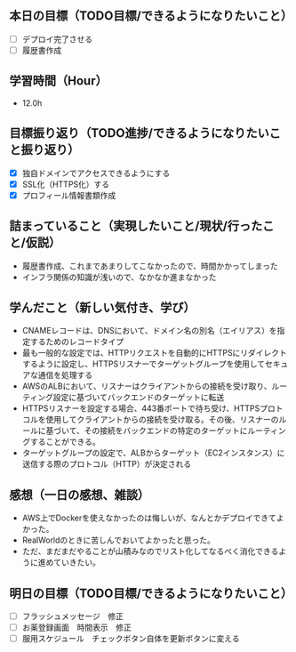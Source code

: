 ## 本日の目標（TODO目標/できるようになりたいこと）
- [ ] デプロイ完了させる
- [ ] 履歴書作成
　
## 学習時間（Hour）
- 12.0h

## 目標振り返り（TODO進捗/できるようになりたいこと振り返り）
- [x] 独自ドメインでアクセスできるようにする
- [x] SSL化（HTTPS化）する
- [x] プロフィール情報書類作成

##  詰まっていること（実現したいこと/現状/行ったこと/仮説）
- 履歴書作成、これまであまりしてこなかったので、時間かかってしまった
- インフラ関係の知識が浅いので、なかなか進まなかった

## 学んだこと（新しい気付き、学び）
- CNAMEレコードは、DNSにおいて、ドメイン名の別名（エイリアス）を指定するためのレコードタイプ
- 最も一般的な設定では、HTTPリクエストを自動的にHTTPSにリダイレクトするように設定し、HTTPSリスナーでターゲットグループを使用してセキュアな通信を処理する
- AWSのALBにおいて、リスナーはクライアントからの接続を受け取り、ルーティング設定に基づいてバックエンドのターゲットに転送
- HTTPSリスナーを設定する場合、443番ポートで待ち受け、HTTPSプロトコルを使用してクライアントからの接続を受け取る。その後、リスナーのルールに基づいて、その接続をバックエンドの特定のターゲットにルーティングすることができる。
- ターゲットグループの設定で、ALBからターゲット（EC2インスタンス）に送信する際のプロトコル（HTTP）が決定される

## 感想（一日の感想、雑談）
- AWS上でDockerを使えなかったのは悔しいが、なんとかデプロイできてよかった。
- RealWorldのときに苦しんでおいてよかったと思った。
- ただ、まだまだやることが山積みなのでリスト化してなるべく消化できるように進めていきたい。

## 明日の目標（TODO目標/できるようになりたいこと）
- [ ] フラッシュメッセージ　修正
- [ ] お薬登録画面　時間表示　修正
- [ ] 服用スケジュール　チェックボタン自体を更新ボタンに変える
